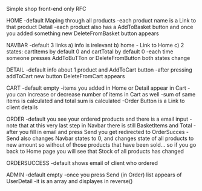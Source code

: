 Simple shop front-end only RFC

HOME 
-default Maping through all products
-each product name is a Link to that product Detail
-each product also has a AddToBasket button and once you added something 
new DeleteFromBasket button appears

NAVBAR
-default 3 links
a) info is irelevant
b) home - Link to Home
c) 2 states: cartItems by default 0 and cartTotal by default 0
-each time someone presses AddToBuTTon or DeleteFromButton both states change

DETAIL
-default info about 1 product and AddToCart button
-after pressing addToCart new button DeleteFromCart appears

CART
-default empty
-items you added in Home or Detail appear in Cart 
-you can increase or decrease number of items in Cart as well
-sum of same items is calculated and total sum is calculated
-Order Button is a Link to client details

ORDER
-default you see your ordered products and there is a email input
-note that at this very last step in Navbar there is still BasketItems and Total
-after you fill in email and press Send you get redirected to OrderSucces
-Send also changes Navbar states to 0, and changes state of all products to new amount
so without of those products that have been sold... so if you go back to Home page
you will see that Stock of all products has changed


ORDERSUCCESS
-default shows email of client who ordered

ADMIN
-default empty
-once you press Send (in Order) list appears of UserDetail
-it is an array and displayes in reverse()

